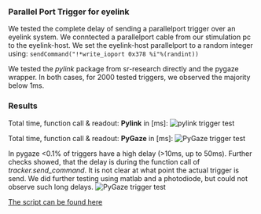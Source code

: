 ### Parallel Port Trigger for eyelink

We tested the complete delay of sending a parallelport trigger over an eyelink system.
We conntected a parallelport cable from our stimulation pc to the eyelink-host. We set the eyelink-host parallelport to a random integer using: 
```sendCommand("!*write_ioport 0x378 %i"%(randint))```

We tested the *pylink* package from sr-research directly and the pygaze wrapper.
In both cases, for 2000 tested triggers, we observed the majority below 1ms.

### Results


Total time, function call & readout: **Pylink** in [ms]:
![pylink trigger test](./figures/pylink_hist.png)

Total time, function call & readout: **PyGaze** in [ms]:
![PyGaze trigger test](./figures/pygaze_hist.png)


In pygaze <0.1% of triggers have a high delay (>10ms, up to 50ms). Further checks showed, that the delay is during the function call of *tracker.send_command*. It is not clear at what point the actual trigger is send. We did further testing using matlab and a photodiode, but could not observe such long delays.
![PyGaze trigger test](./figures/pygaze_hist_highvalues.png)

[The script can be found here](./code/pylink_triggertest.py)
